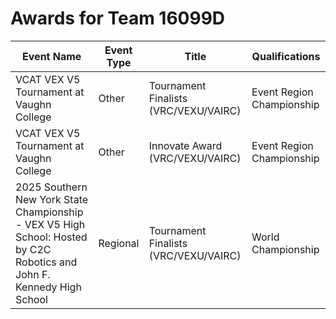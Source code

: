 # Awards for Team 16099D

| Event Name | Event Type | Title | Qualifications |
|------------|------------|-------|----------------|
| VCAT VEX V5 Tournament at Vaughn College | Other | Tournament Finalists (VRC/VEXU/VAIRC) | Event Region Championship |
| VCAT VEX V5 Tournament at Vaughn College | Other | Innovate Award (VRC/VEXU/VAIRC) | Event Region Championship |
| 2025 Southern New York State Championship - VEX V5 High School: Hosted by C2C Robotics and John F. Kennedy High School | Regional | Tournament Finalists (VRC/VEXU/VAIRC) | World Championship |
